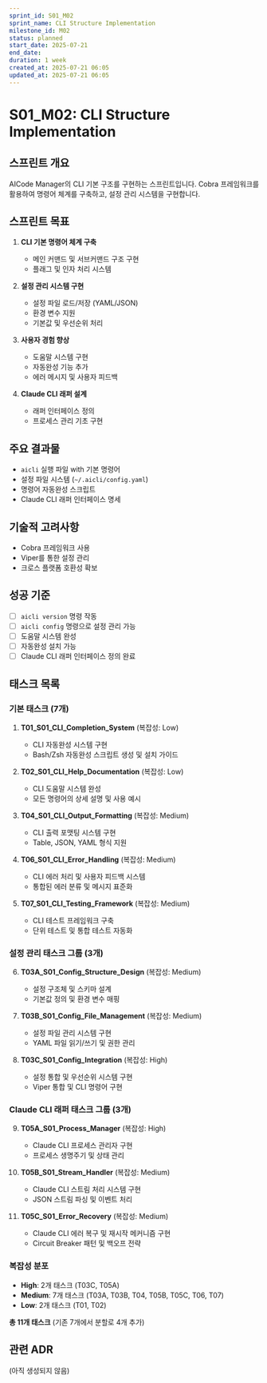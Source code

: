 ```yaml
---
sprint_id: S01_M02
sprint_name: CLI Structure Implementation
milestone_id: M02
status: planned
start_date: 2025-07-21
end_date: 
duration: 1 week
created_at: 2025-07-21 06:05
updated_at: 2025-07-21 06:05
---
```


# S01_M02: CLI Structure Implementation

## 스프린트 개요

AICode Manager의 CLI 기본 구조를 구현하는 스프린트입니다. Cobra 프레임워크를 활용하여 명령어 체계를 구축하고, 설정 관리 시스템을 구현합니다.

## 스프린트 목표

1. **CLI 기본 명령어 체계 구축**
   - 메인 커맨드 및 서브커맨드 구조 구현
   - 플래그 및 인자 처리 시스템

2. **설정 관리 시스템 구현**
   - 설정 파일 로드/저장 (YAML/JSON)
   - 환경 변수 지원
   - 기본값 및 우선순위 처리

3. **사용자 경험 향상**
   - 도움말 시스템 구현
   - 자동완성 기능 추가
   - 에러 메시지 및 사용자 피드백

4. **Claude CLI 래퍼 설계**
   - 래퍼 인터페이스 정의
   - 프로세스 관리 기초 구현

## 주요 결과물

- `aicli` 실행 파일 with 기본 명령어
- 설정 파일 시스템 (`~/.aicli/config.yaml`)
- 명령어 자동완성 스크립트
- Claude CLI 래퍼 인터페이스 명세

## 기술적 고려사항

- Cobra 프레임워크 사용
- Viper를 통한 설정 관리
- 크로스 플랫폼 호환성 확보

## 성공 기준

- [ ] `aicli version` 명령 작동
- [ ] `aicli config` 명령으로 설정 관리 가능
- [ ] 도움말 시스템 완성
- [ ] 자동완성 설치 가능
- [ ] Claude CLI 래퍼 인터페이스 정의 완료

## 태스크 목록

### 기본 태스크 (7개)
1. **T01_S01_CLI_Completion_System** (복잡성: Low)
   - CLI 자동완성 시스템 구현
   - Bash/Zsh 자동완성 스크립트 생성 및 설치 가이드

2. **T02_S01_CLI_Help_Documentation** (복잡성: Low)
   - CLI 도움말 시스템 완성
   - 모든 명령어의 상세 설명 및 사용 예시

3. **T04_S01_CLI_Output_Formatting** (복잡성: Medium)
   - CLI 출력 포맷팅 시스템 구현
   - Table, JSON, YAML 형식 지원

4. **T06_S01_CLI_Error_Handling** (복잡성: Medium)
   - CLI 에러 처리 및 사용자 피드백 시스템
   - 통합된 에러 분류 및 메시지 표준화

5. **T07_S01_CLI_Testing_Framework** (복잡성: Medium)
   - CLI 테스트 프레임워크 구축
   - 단위 테스트 및 통합 테스트 자동화

### 설정 관리 태스크 그룹 (3개)
6. **T03A_S01_Config_Structure_Design** (복잡성: Medium)
   - 설정 구조체 및 스키마 설계
   - 기본값 정의 및 환경 변수 매핑

7. **T03B_S01_Config_File_Management** (복잡성: Medium)
   - 설정 파일 관리 시스템 구현
   - YAML 파일 읽기/쓰기 및 권한 관리

8. **T03C_S01_Config_Integration** (복잡성: High)
   - 설정 통합 및 우선순위 시스템 구현
   - Viper 통합 및 CLI 명령어 구현

### Claude CLI 래퍼 태스크 그룹 (3개)
9. **T05A_S01_Process_Manager** (복잡성: High)
   - Claude CLI 프로세스 관리자 구현
   - 프로세스 생명주기 및 상태 관리

10. **T05B_S01_Stream_Handler** (복잡성: Medium)
    - Claude CLI 스트림 처리 시스템 구현
    - JSON 스트림 파싱 및 이벤트 처리

11. **T05C_S01_Error_Recovery** (복잡성: Medium)
    - Claude CLI 에러 복구 및 재시작 메커니즘 구현
    - Circuit Breaker 패턴 및 백오프 전략

### 복잡성 분포
- **High**: 2개 태스크 (T03C, T05A)
- **Medium**: 7개 태스크 (T03A, T03B, T04, T05B, T05C, T06, T07)
- **Low**: 2개 태스크 (T01, T02)

**총 11개 태스크** (기존 7개에서 분할로 4개 추가)

## 관련 ADR

(아직 생성되지 않음)